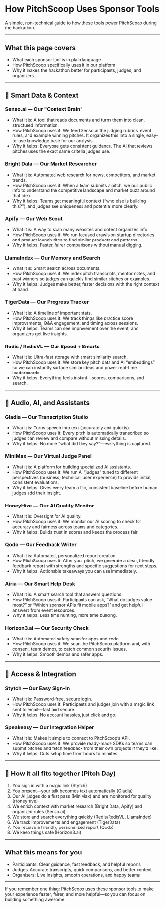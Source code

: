 # How PitchScoop Uses Sponsor Tools

A simple, non-technical guide to how these tools power PitchScoop during the hackathon.

---

## What this page covers
- What each sponsor tool is in plain language
- How PitchScoop specifically uses it in our platform
- Why it makes the hackathon better for participants, judges, and organizers

---

## 🧠 Smart Data & Context

### Senso.ai — Our "Context Brain"
- What it is: A tool that reads documents and turns them into clean, structured information.
- How PitchScoop uses it: We feed Senso.ai the judging rubrics, event rules, and example winning pitches. It organizes this into a single, easy-to-use knowledge base for our analysis.
- Why it helps: Everyone gets consistent guidance. The AI that reviews pitches uses the exact same criteria judges use.

### Bright Data — Our Market Researcher
- What it is: Automated web research for news, competitors, and market trends.
- How PitchScoop uses it: When a team submits a pitch, we pull public info to understand the competitive landscape and market buzz around that idea.
- Why it helps: Teams get meaningful context (“who else is building this?”), and judges see uniqueness and potential more clearly.

### Apify — Our Web Scout
- What it is: A way to scan many websites and collect organized info.
- How PitchScoop uses it: We run focused crawls on startup directories and product launch sites to find similar products and patterns.
- Why it helps: Faster, fairer comparisons without manual digging.

### LlamaIndex — Our Memory and Search
- What it is: Smart search across documents.
- How PitchScoop uses it: We index pitch transcripts, mentor notes, and past winners so judges can quickly find similar pitches or examples.
- Why it helps: Judges make better, faster decisions with the right context at hand.

### TigerData — Our Progress Tracker
- What it is: A timeline of important stats.
- How PitchScoop uses it: We track things like practice score improvements, Q&A engagement, and timing across sessions.
- Why it helps: Teams can see improvement over the event, and organizers get live insights.

### Redis / RedisVL — Our Speed + Smarts
- What it is: Ultra-fast storage with smart similarity search.
- How PitchScoop uses it: We store key pitch data and AI “embeddings” so we can instantly surface similar ideas and power real-time leaderboards.
- Why it helps: Everything feels instant—scores, comparisons, and search.

---

## 🎤 Audio, AI, and Assistants

### Gladia — Our Transcription Studio
- What it is: Turns speech into text (accurately and quickly).
- How PitchScoop uses it: Every pitch is automatically transcribed so judges can review and compare without missing details.
- Why it helps: No more “what did they say?”—everything is captured.

### MiniMax — Our Virtual Judge Panel
- What it is: A platform for building specialized AI assistants.
- How PitchScoop uses it: We run AI “judges” tuned to different perspectives (business, technical, user experience) to provide initial, consistent evaluations.
- Why it helps: Gives every team a fair, consistent baseline before human judges add their insight.

### HoneyHive — Our AI Quality Monitor
- What it is: Oversight for AI quality.
- How PitchScoop uses it: We monitor our AI scoring to check for accuracy and fairness across teams and categories.
- Why it helps: Builds trust in scores and keeps the process fair.

### Qodo — Our Feedback Writer
- What it is: Automated, personalized report creation.
- How PitchScoop uses it: After your pitch, we generate a clear, friendly feedback report with strengths and specific suggestions for next steps.
- Why it helps: Actionable takeaways you can use immediately.

### Airia — Our Smart Help Desk
- What it is: A smart search tool that answers questions.
- How PitchScoop uses it: Participants can ask, “What do judges value most?” or “Which sponsor APIs fit mobile apps?” and get helpful answers from event resources.
- Why it helps: Less time hunting, more time building.

### Horizon3.ai — Our Security Check
- What it is: Automated safety scan for apps and code.
- How PitchScoop uses it: We scan the PitchScoop platform and, with consent, team demos, to catch common security issues.
- Why it helps: Smooth demos and safer apps.

---

## 🔐 Access & Integration

### Stytch — Our Easy Sign-In
- What it is: Password-free, secure login.
- How PitchScoop uses it: Participants and judges join with a magic link sent to email—fast and secure.
- Why it helps: No account hassles, just click and go.

### Speakeasy — Our Integration Helper
- What it is: Makes it simple to connect to PitchScoop’s API.
- How PitchScoop uses it: We provide ready-made SDKs so teams can submit pitches and fetch feedback from their own projects if they’d like.
- Why it helps: Cuts setup time from hours to minutes.

---

## 🧩 How it all fits together (Pitch Day)
1) You sign in with a magic link (Stytch)
2) You present—your talk becomes text automatically (Gladia)
3) Our AI judges do a first pass (MiniMax) and are monitored for quality (HoneyHive)
4) We enrich context with market research (Bright Data, Apify) and organized rules (Senso.ai)
5) We store and search everything quickly (Redis/RedisVL, LlamaIndex)
6) We track improvements and engagement (TigerData)
7) You receive a friendly, personalized report (Qodo)
8) We keep things safe (Horizon3.ai)

---

## What this means for you
- Participants: Clear guidance, fast feedback, and helpful reports
- Judges: Accurate transcripts, quick comparisons, and better context
- Organizers: Live insights, smooth operations, and happy teams

---

If you remember one thing: PitchScoop uses these sponsor tools to make your experience faster, fairer, and more helpful—so you can focus on building something awesome.
